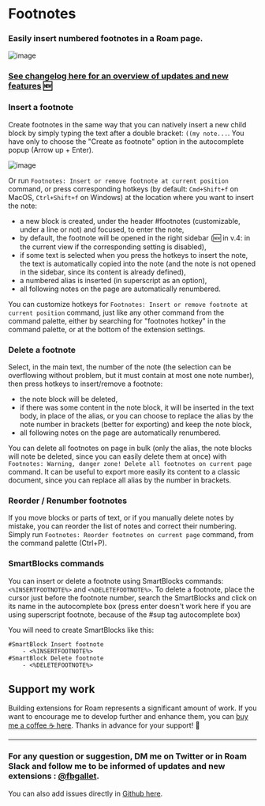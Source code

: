 # Footnotes

### Easily insert numbered footnotes in a Roam page.

![image](https://user-images.githubusercontent.com/74436347/189387081-fbb7ef64-5fde-441b-97c4-0bc7bae3e520.png)

### [See changelog here for an overview of updates and new features](https://github.com/fbgallet/roam-extension-footnotes/blob/main/CHANGELOG.md) 🆕

### Insert a footnote

Create footnotes in the same way that you can natively insert a new child block by simply typing the text after a double bracket: `((my note...`. You have only to choose the "Create as footnote" option in the autocomplete popup (Arrow up + Enter).

![image](https://user-images.githubusercontent.com/74436347/197252568-2788c73e-7ae1-48ca-8aa0-afe06750fe68.png)

Or run `Footnotes: Insert or remove footnote at current position` command, or press corresponding hotkeys (by default: `Cmd+Shift+f` on MacOS, `Ctrl+Shift+f` on Windows) at the location where you want to insert the note:

- a new block is created, under the header #footnotes (customizable, under a line or not) and focused, to enter the note,
- by default, the footnote will be opened in the right sidebar (🆕 in v.4: in the current view if the corresponding setting is disabled),
- if some text is selected when you press the hotkeys to insert the note, the text is automatically copied into the note (and the note is not opened in the sidebar, since its content is already defined),
- a numbered alias is inserted (in superscript as an option),
- all following notes on the page are automatically renumbered.

You can customize hotkeys for `Footnotes: Insert or remove footnote at current position` command, just like any other command from the command palette, either by searching for "footnotes hotkey" in the command palette, or at the bottom of the extension settings.

### Delete a footnote

Select, in the main text, the number of the note (the selection can be overflowing without problem, but it must contain at most one note number), then press hotkeys to insert/remove a footnote:

- the note block will be deleted,
- if there was some content in the note block, it will be inserted in the text body, in place of the alias,
  or you can choose to replace the alias by the note number in brackets (better for exporting) and keep the note block,
- all following notes on the page are automatically renumbered.

You can delete all footnotes on page in bulk (only the alias, the note blocks will note be deleted, since you can easily delete them at once) with `Footnotes: Warning, danger zone! Delete all footnotes on current page` command. It can be useful to export more easily its content to a classic document, since you can replace all alias by the number in brackets.

### Reorder / Renumber footnotes

If you move blocks or parts of text, or if you manually delete notes by mistake, you can reorder the list of notes and correct their numbering.
Simply run `Footnotes: Reorder footnotes on current page` command, from the command palette (Ctrl+P).

### SmartBlocks commands

You can insert or delete a footnote using SmartBlocks commands: `<%INSERTFOOTNOTE%>` and `<%DELETEFOOTNOTE%>`.
To delete a footnote, place the cursor just before the footnote number, search the SmartBlocks and click on its name in the autocomplete box (press enter doesn't work here if you are using superscript footnote, because of the #sup tag autocomplete box)

You will need to create SmartBlocks like this:

```
#SmartBlock Insert footnote
    - <%INSERTFOOTNOTE%>
#SmartBlock Delete footnote
    - <%DELETEFOOTNOTE%>

```

## Support my work

Building extensions for Roam represents a significant amount of work. If you want to encourage me to develop further and enhance them, you can [buy me a coffee ☕ here](https://buymeacoffee.com/fbgallet). Thanks in advance for your support! 🙏

---

### For any question or suggestion, DM me on **Twitter** or in Roam Slack and follow me to be informed of updates and new extensions : [@fbgallet](https://twitter.com/fbgallet).

You can also add issues directly in [Github here](https://github.com/fbgallet/roam-extension-footnotes/issues).
